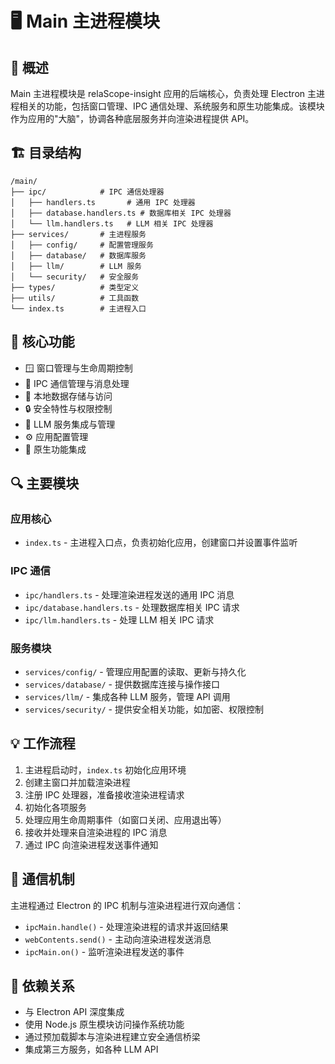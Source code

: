 # 🖥️ Main 主进程模块

## 📘 概述

Main 主进程模块是 relaScope-insight 应用的后端核心，负责处理 Electron 主进程相关的功能，包括窗口管理、IPC 通信处理、系统服务和原生功能集成。该模块作为应用的"大脑"，协调各种底层服务并向渲染进程提供 API。

## 🏗️ 目录结构

```
/main/
├── ipc/            # IPC 通信处理器
│   ├── handlers.ts       # 通用 IPC 处理器
│   ├── database.handlers.ts # 数据库相关 IPC 处理器
│   └── llm.handlers.ts   # LLM 相关 IPC 处理器
├── services/       # 主进程服务
│   ├── config/     # 配置管理服务
│   ├── database/   # 数据库服务
│   ├── llm/        # LLM 服务
│   └── security/   # 安全服务
├── types/          # 类型定义
├── utils/          # 工具函数
└── index.ts        # 主进程入口
```

## 🚀 核心功能

- 🪟 窗口管理与生命周期控制
- 🔄 IPC 通信管理与消息处理
- 💾 本地数据存储与访问
- 🔒 安全特性与权限控制
- 🤖 LLM 服务集成与管理
- ⚙️ 应用配置管理
- 🧩 原生功能集成

## 🔍 主要模块

### 应用核心
- `index.ts` - 主进程入口点，负责初始化应用，创建窗口并设置事件监听

### IPC 通信
- `ipc/handlers.ts` - 处理渲染进程发送的通用 IPC 消息
- `ipc/database.handlers.ts` - 处理数据库相关 IPC 请求
- `ipc/llm.handlers.ts` - 处理 LLM 相关 IPC 请求

### 服务模块
- `services/config/` - 管理应用配置的读取、更新与持久化
- `services/database/` - 提供数据库连接与操作接口
- `services/llm/` - 集成各种 LLM 服务，管理 API 调用
- `services/security/` - 提供安全相关功能，如加密、权限控制

## 💡 工作流程

1. 主进程启动时，`index.ts` 初始化应用环境
2. 创建主窗口并加载渲染进程
3. 注册 IPC 处理器，准备接收渲染进程请求
4. 初始化各项服务
5. 处理应用生命周期事件（如窗口关闭、应用退出等）
6. 接收并处理来自渲染进程的 IPC 消息
7. 通过 IPC 向渲染进程发送事件通知

## 🔄 通信机制

主进程通过 Electron 的 IPC 机制与渲染进程进行双向通信：
- `ipcMain.handle()` - 处理渲染进程的请求并返回结果
- `webContents.send()` - 主动向渲染进程发送消息
- `ipcMain.on()` - 监听渲染进程发送的事件

## 🔌 依赖关系

- 与 Electron API 深度集成
- 使用 Node.js 原生模块访问操作系统功能
- 通过预加载脚本与渲染进程建立安全通信桥梁
- 集成第三方服务，如各种 LLM API 